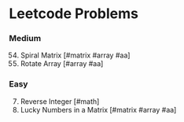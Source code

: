 # Leetcode Problems

### Medium
54. Spiral Matrix                   [#matrix #array #aa]
189. Rotate Array                   [#array #aa]

### Easy
7. Reverse Integer                  [#math]
1380. Lucky Numbers in a Matrix     [#matrix #array #aa]
